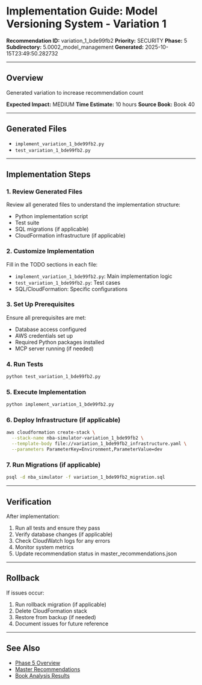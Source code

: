 # Implementation Guide: Model Versioning System - Variation 1

**Recommendation ID:** variation_1_bde99fb2
**Priority:** SECURITY
**Phase:** 5
**Subdirectory:** 5.0002_model_management
**Generated:** 2025-10-15T23:49:50.282732

---

## Overview

Generated variation to increase recommendation count

**Expected Impact:** MEDIUM
**Time Estimate:** 10 hours
**Source Book:** Book 40

---

## Generated Files

- `implement_variation_1_bde99fb2.py`
- `test_variation_1_bde99fb2.py`

---

## Implementation Steps

### 1. Review Generated Files

Review all generated files to understand the implementation structure:
- Python implementation script
- Test suite
- SQL migrations (if applicable)
- CloudFormation infrastructure (if applicable)

### 2. Customize Implementation

Fill in the TODO sections in each file:
- `implement_variation_1_bde99fb2.py`: Main implementation logic
- `test_variation_1_bde99fb2.py`: Test cases
- SQL/CloudFormation: Specific configurations

### 3. Set Up Prerequisites

Ensure all prerequisites are met:
- Database access configured
- AWS credentials set up
- Required Python packages installed
- MCP server running (if needed)

### 4. Run Tests

```bash
python test_variation_1_bde99fb2.py
```

### 5. Execute Implementation

```bash
python implement_variation_1_bde99fb2.py
```

### 6. Deploy Infrastructure (if applicable)

```bash
aws cloudformation create-stack \
  --stack-name nba-simulator-variation_1_bde99fb2 \
  --template-body file://variation_1_bde99fb2_infrastructure.yaml \
  --parameters ParameterKey=Environment,ParameterValue=dev
```

### 7. Run Migrations (if applicable)

```bash
psql -d nba_simulator -f variation_1_bde99fb2_migration.sql
```

---

## Verification

After implementation:
1. Run all tests and ensure they pass
2. Verify database changes (if applicable)
3. Check CloudWatch logs for any errors
4. Monitor system metrics
5. Update recommendation status in master_recommendations.json

---

## Rollback

If issues occur:
1. Run rollback migration (if applicable)
2. Delete CloudFormation stack
3. Restore from backup (if needed)
4. Document issues for future reference

---

## See Also

- [Phase 5 Overview](/Users/ryanranft/nba-simulator-aws/docs/phases/phase_5/)
- [Master Recommendations](/Users/ryanranft/nba-mcp-synthesis/analysis_results/master_recommendations.json)
- [Book Analysis Results](/Users/ryanranft/nba-mcp-synthesis/analysis_results/)
